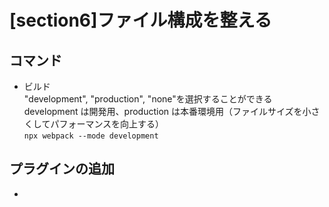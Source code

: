# [section6]ファイル構成を整える

## コマンド
- ビルド  
   "development", "production", "none"を選択することができる  
   development は開発用、production は本番環境用（ファイルサイズを小さくしてパフォーマンスを向上する）      
  `npx webpack --mode development`

## プラグインの追加     
- 
